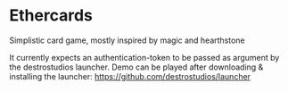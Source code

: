 # Ethercards
Simplistic card game, mostly inspired by magic and hearthstone

It currently expects an authentication-token to be passed as argument by the destrostudios launcher.
Demo can be played after downloading & installing the launcher: https://github.com/destrostudios/launcher
